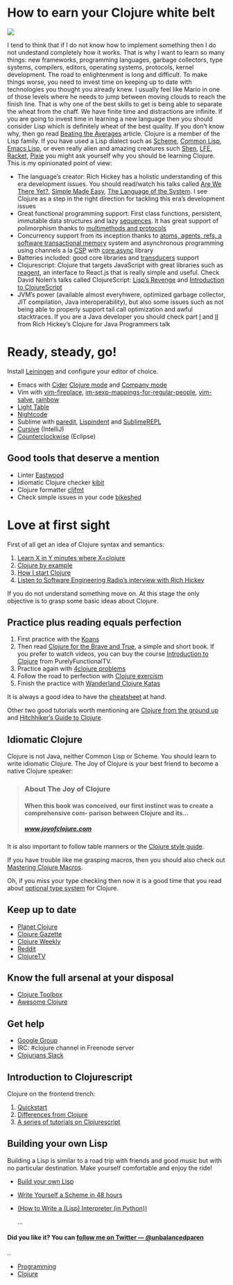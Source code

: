 # How to earn your Clojure white belt


![](https://miro.medium.com/max/560/1*uFlthCHz1YbmOvzhdVBrFw.jpeg?q=20)

I tend to think that if I do not know how to implement something then I do not undestand completely how it works. That is why I want to learn so many things: new frameworks, programming languages, garbage collectors, type systems, compilers, editors, operating systems, protocols, kernel development. The road to enlightenment is long and difficult. To make things worse, you need to invest time on keeping up to date with technologies you thought you already knew. I usually feel like Mario in one of those levels where he needs to jump between moving clouds to reach the finish line.
That is why one of the best skills to get is being able to separate the wheat from the chaff. We have finite time and distractions are infinite. If you are going to invest time in learning a new language then you should consider Lisp which is definitely wheat of the best quality. If you don’t know why, then go read [Beating the Averages](http://www.paulgraham.com/avg.html) article. Clojure is a member of the Lisp family. If you have used a Lisp dialect such as [Scheme](http://www.schemers.org/), [Common Lisp](https://common-lisp.net/), [Emacs Lisp](https://en.wikipedia.org/wiki/Emacs_Lisp), or even really alien and amazing creatures such [Shen](http://www.shenlanguage.org/), [LFE](http://lfe.io/), [Racket](http://racket-lang.org/), [Pixie](https://github.com/pixie-lang/pixie) you might ask yourself why you should be learning Clojure. This is my opinionated point of view:

-   The language’s creator: Rich Hickey has a holistic understanding of this era development issues. You should read/watch his talks called [Are We There Yet?](https://github.com/matthiasn/talk-transcripts/blob/master/Hickey_Rich/AreWeThereYet.md), [Simple Made Easy](https://github.com/matthiasn/talk-transcripts/blob/master/Hickey_Rich/SimpleMadeEasy.md), [The Language of the System](https://youtu.be/ROor6_NGIWU). I see Clojure as a step in the right direction for tackling this era’s development issues
-   Great functional programming support: First class functions, persistent, immutable data structures and lazy [sequences](http://www.braveclojure.com/core-functions-in-depth/#2__The_Sequence_Abstraction). It has great support of polimorphism thanks to [multimethods and protocols](http://clojure-doc.org/articles/language/polymorphism.html)
-   Concurrency support from its inception thanks to [atoms, agents, refs, a software transactional memory](http://clojure-doc.org/articles/language/concurrency_and_parallelism.html) system and asynchronous programming using channels a la [CSP](https://en.wikipedia.org/wiki/Communicating_sequential_processes) with [core.async](http://clojure.com/blog/2013/06/28/clojure-core-async-channels.html) library
-   Batteries included: good core libraries and [transducers](https://www.youtube.com/watch?v=6mTbuzafcII) support
-   Clojurescript: Clojure that targets JavaScript with great libraries such as [reagent](https://github.com/reagent-project/reagent), an interface to React.js that is really simple and useful. Check David Nolen’s talks called ClojureScript: [Lisp’s Revenge](https://youtu.be/MTawgp3SKy8) and [Introduction to ClojureScript](https://youtu.be/-I5ldi2aJTI)
-   JVM’s power (available almost everyhwere, optimized garbage collector, JIT compilation, Java interoperability), but also some issues such as not being able to properly support tail call optimization and awful stacktraces. If you are a Java developer you should check part [I](https://www.youtube.com/watch?v=P76Vbsk_3J0) and [II](https://www.youtube.com/watch?v=hb3rurFxrZ8) from Rich Hickey’s Clojure for Java Programmers talk
# Ready, steady, go!

Install [Leiningen](http://leiningen.org/#install) and configure your editor of choice.

-   Emacs with [Cider](https://github.com/clojure-emacs/cider) [Clojure mode](https://github.com/clojure-emacs/clojure-mode) and [Company mode](http://company-mode.github.io)
-   Vim with [vim-fireplace](https://github.com/tpope/vim-fireplace), [im-sexp-mappings-for-regular-people](https://github.com/tpope/vim-sexp-mappings-for-regular-people), [vim-salve](https://github.com/tpope/vim-salve), [rainbow](https://github.com/luochen1990/rainbow)
-   [Light Table](http://lighttable.com/)
-   [Nightcode](https://sekao.net/nightcode/)
-   Sublime with [paredit](https://github.com/odyssomay/paredit), [Lispindent](https://github.com/odyssomay/sublime-lispindent) and [SublimeREPL](https://www.google.com.ar/search?q=SublimeREPL)
-   [Cursive](https://cursiveclojure.com/) (IntelliJ)
-   [Counterclockwise](http://doc.ccw-ide.org/documentation.html#install-as-standalone-product) (Eclipse)

## Good tools that deserve a mention

-   Linter [Eastwood](https://github.com/jonase/eastwood)
-   Idiomatic Clojure checker [kibit](https://github.com/jonase/kibit)
-   Clojure formatter [cljfmt](https://github.com/weavejester/cljfmt)
-   Check simple issues in your code [bikeshed](https://github.com/dakrone/lein-bikeshed)

# Love at first sight

First of all get an idea of Clojure syntax and semantics:

1.  [Learn X in Y minutes where X=clojure](http://learnxinyminutes.com/docs/clojure/)
2.  [Clojure by example](https://kimh.github.io/clojure-by-example/)
3.  [How I start Clojure](http://howistart.org/posts/clojure/1/)
4.  [Listen to Software Engineering Radio’s interview with Rich Hickey](http://www.se-radio.net/2010/03/episode-158-rich-hickey-on-clojure/)

If you do not understand something move on. At this stage the only objective is to grasp some basic ideas about Clojure.

## Practice plus reading equals perfection

1.  First practice with the [Koans](http://clojurekoans.com/)
2.  Then read [Clojure for the Brave and True](http://www.braveclojure.com/), a simple and short book. If you prefer to watch videos, you can buy the course [Introduction to Clojure](http://www.purelyfunctional.tv/intro-to-clojure) from PurelyFunctionalTV.
3.  Practice again with [4clojure problems](https://www.4clojure.com/)
4.  Follow the road to perfection with [Clojure exercism](http://exercism.io/languages/clojure)
5.  Finish the practice with [Wanderland Clojure Katas](https://github.com/gigasquid/wonderland-clojure-katas)

It is always a good idea to have the [cheatsheet](http://clojure.org/api/cheatsheet) at hand.

Other two good tutorials worth mentioning are [Clojure from the ground up](https://aphyr.com/tags/Clojure-from-the-ground-up) and [Hitchhiker’s Guide to Clojure](http://hitchhikersclojure.com/).

## Idiomatic Clojure

Clojure is not Java, neither Common Lisp or Scheme. You should learn to write idiomatic Clojure. The Joy of Clojure is your best friend to become a native Clojure speaker:
[](http://www.joyofclojure.com/the-book/)
>### About The Joy of Clojure
>#### When this book was conceived, our first instinct was to create a comprehensive com- parison between Clojure and its…
>##### www.joyofclojure.com


It is also important to follow table manners or the [Clojure style guide](https://github.com/bbatsov/clojure-style-guide).

If you have trouble like me grasping macros, then you should also check out [Mastering Clojure Macros](https://pragprog.com/book/cjclojure/mastering-clojure-macros).

Oh, if you miss your type checking then now it is a good time that you read about [optional type system](http://typedclojure.org/) for Clojure.

## Keep up to date

-   [Planet Clojure](http://planet.clojure.in/)
-   [Clojure Gazette](http://www.clojuregazette.com/)
-   [Clojure Weekly](http://reborg.tumblr.com/)
-   [Reddit](https://www.reddit.com/r/Clojure/)
-   [ClojureTV](https://www.youtube.com/user/ClojureTV)

## Know the full arsenal at your disposal

-   [Clojure Toolbox](http://www.clojure-toolbox.com/)
-   [Awesome Clojure](https://github.com/razum2um/awesome-clojure)

## Get help

-   [Google Group](https://groups.google.com/forum/#!forum/clojure)
-   IRC: #clojure channel in Freenode server
-   [Clojurians Slack](https://clojurians.slack.com/)

## Introduction to Clojurescript

Clojure on the frontend trench:

1.  [Quickstart](https://github.com/clojure/clojurescript/wiki/Quick-Start)
2.  [Differences from Clojure](https://github.com/clojure/clojurescript/wiki/Differences-from-Clojure)
3.  [A series of tutorials on Clojurescript](https://github.com/magomimmo/modern-cljs)

## Building your own Lisp

Building a Lisp is similar to a road trip with friends and good music but with no particular destination. Make yourself comfortable and enjoy the ride!

-   [Build your own Lisp](http://www.buildyourownlisp.com/)
-   [Write Yourself a Scheme in 48 hours](https://en.wikibooks.org/wiki/Write_Yourself_a_Scheme_in_48_Hours)
-   [(How to Write a (Lisp) Interpreter (in Python))](http://norvig.com/lispy.html)

    ...
#### Did you like it? You can [follow me on Twitter — @unbalancedparen](https://twitter.com/unbalancedparen)
  ..
-   [Programming](https://notamonadtutorial.com/tagged/programming)
-   [Clojure](https://notamonadtutorial.com/tagged/clojure)
   
